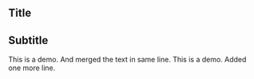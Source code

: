 ## Title


## Subtitle

This is a demo. And merged the text in same line.
This is a demo.
Added one more line.
